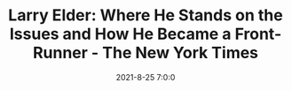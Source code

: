 ---
"title": "Larry Elder: Where He Stands on the Issues and How He Became a Front-Runner - The New York Times"
"date": "2021-8-25 7:0:0"
"feed_name": "GOOGLENEWS"
"feed_website": "https://news.google.com/search?q=drilling%2Bincident&hl=en-US&gl=US&ceid=US:en"
"feed_rss": "https://news.google.com/rss/search?q=drilling%2Bincident&hl=en-US&gl=US&ceid=US:en"
"link": "https://www.nytimes.com/2021/08/24/us/larry-elder-california-governor-recall.html"
"file": "_posts/-c196e88fe5d8c14472afd02abf19f3524b082871.md"
"accident": "0"
"drilling": "0"
---